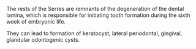 The rests of the Serres are remnants of the degeneration of the dental lamina, which is responsible for initiating tooth formation during the sixth week of embryonic life. 

They can lead to formation of keratocyst, lateral periodontal, gingival, glandular odontogenic cysts.